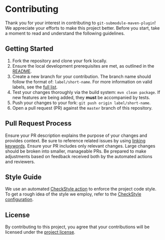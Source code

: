 # Contributing

Thank you for your interest in contributing to `git-submodule-maven-plugin`!
We appreciate your efforts to make this project better.
Before you start, take a moment to read and understand the following guidelines.

## Getting Started

1. Fork the repository and clone your fork locally.
2. Ensure the local development prerequisites are met, as outlined in the [README](doc/README.md).
3. Create a new branch for your contribution.
   The branch name should follow the format of: `label/short-name`.
   For more information on valid labels, see the [full list](https://github.com/seart-group/git-submodule-maven-plugin/labels).
4. Test your changes thoroughly via the build system: `mvn clean package`.
   If new features are being added, they **must** be accompanied by tests.
5. Push your changes to your fork: `git push origin label/short-name`.
6. Open a pull request (PR) against the `master` branch of this repository.

## Pull Request Process

Ensure your PR description explains the purpose of your changes and provides context.
Be sure to reference related issues by using [linking keywords](https://docs.github.com/en/issues/tracking-your-work-with-issues/linking-a-pull-request-to-an-issue). 
Ensure your PR includes only relevant changes.
Large changes should be broken into smaller, manageable PRs.
Be prepared to make adjustments based on feedback received both by the automated actions and reviewers.

## Style Guide

We use an automated [CheckStyle action](.github/workflows/checkstyle.yml) to enforce the project code style.
To get a rough idea of the style we employ, refer to the [CheckStyle configuration](checkstyle.xml).

## License

By contributing to this project, you agree that your contributions will be licensed under the [project license](LICENSE).
